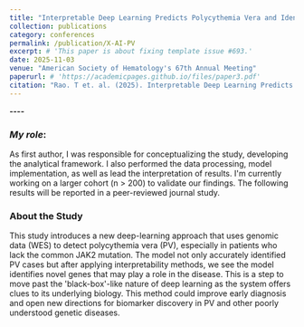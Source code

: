 ```yaml
---
title: "Interpretable Deep Learning Predicts Polycythemia Vera and Identifies Novel Genomic Associations"
collection: publications
category: conferences
permalink: /publication/X-AI-PV
excerpt: # 'This paper is about fixing template issue #693.'
date: 2025-11-03
venue: "American Society of Hematology's 67th Annual Meeting"
paperurl: # 'https://academicpages.github.io/files/paper3.pdf'
citation: "Rao. T et. al. (2025). Interpretable Deep Learning Predicts Polycythemia Vera and Identifies Novel Genomic Associations"
---
```


**----**

### *My role*: 
As first author, I was responsible for conceptualizing the study, developing the analytical framework. I also performed the data processing, model implementation, as well as lead the interpretation of results. I'm currently working on a larger cohort (n > 200) to validate our findings. The following results will be reported in a peer-reviewed journal study. 


### About the Study
This study introduces a new deep-learning approach that uses genomic data (WES) to detect polycythemia vera (PV), especially in patients who lack the common JAK2 mutation. The model not only accurately identified PV cases but after applying interpretability methods, we see the model identifies novel genes that may play a role in the disease. This is a step to move past the 'black-box'-like nature of deep learning as the system offers clues to its underlying biology. This method could improve early diagnosis and open new directions for biomarker discovery in PV and other poorly understood genetic diseases. 
